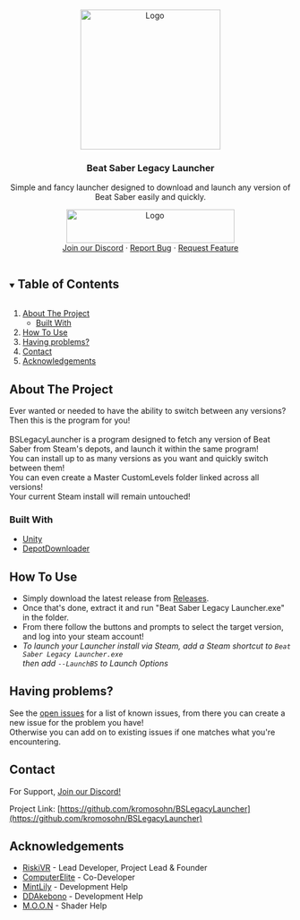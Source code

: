 <!--
*** Thanks for checking out the Best-README-Template. If you have a suggestion
*** that would make this better, please fork the repo and create a pull request
*** or simply open an issue with the tag "enhancement". 
*** Thanks again! Now go create something AMAZING! :D
***
***
*** 
*** To avoid retyping too much info. Do a search and replace for the following:
*** github_username, repo_name, twitter_handle, email, project_title, project_description
-->


 
<!-- PROJECT SHIELDS -->
<!--
*** I'm using markdown "reference style" links for readability.
*** Reference links are enclosed in brackets [ ] instead of parentheses ( ).
*** See the bottom of this document for the declaration of the reference variables
*** for contributors-url, forks-url, etc. This is an optional, concise syntax you may use.
*** https://www.markdownguide.org/basic-syntax/#reference-style-links
-->

<!-- PROJECT LOGO -->
<br /> 
<p align="center"> 
  <a href="https://github.com/kromosohn/BSLegacyLauncher">  
    <img src="https://github.com/RiskiVR/BSLegacyLauncher/blob/media/readme/block.png" alt="Logo" width="250" height="250">
  </a>

  <h3 align="center">Beat Saber Legacy Launcher</h3>

  <p align="center">
    Simple and fancy launcher designed to download and launch any version of Beat Saber easily and quickly.
    <br /> 
    <a href="https://github.com/kromosohn/BSLegacyLauncher/releases/download/Release/BSLegacyLauncher.rar">
      <p align="center">
      <img src="https://github.com/RiskiVR/BSLegacyLauncher/blob/media/readme/BSLegacyDownload.png" alt="Logo" width="300" height="60">
    <br />
    <a href="https://discord.gg/MrwMx5e">Join our Discord</a>
    ·
    <a href="https://github.com/kromosohn/BSLegacyLauncher/issues">Report Bug</a>
    · 
    <a href="https://github.com/kromosohn/BSLegacyLauncher/issues">Request Feature</a>
  </p>
</p>


<!-- TABLE OF CONTENTS -->
<details open="open"> 
  <summary><h2 style="display: inline-block">Table of Contents</h2></summary>
  <ol>
    <li>
      <a href="#about-the-project">About The Project</a>
      <ul>
        <li><a href="#built-with">Built With</a></li>
      </ul>
    </li>
    <li>
      <a href="#how-to-use">How To Use</a>
    </li>
    <li><a href="#having-problems">Having problems?</a></li>
    <li><a href="#contact">Contact</a></li>
    <li><a href="#acknowledgements">Acknowledgements</a></li>
  </ol>
</details>


<!-- ABOUT THE PROJECT -->
## About The Project

Ever wanted or needed to have the ability to switch between any versions? Then this is the program for you!
<br/>
<br/>BSLegacyLauncher is a program designed to fetch any version of Beat Saber from Steam's depots, and launch it within the same program! 
<br/>You can install up to as many versions as you want and quickly switch between them!
<br/>You can even create a Master CustomLevels folder linked across all versions!
<br/>Your current Steam install will remain untouched!


### Built With

* [Unity](https://unity.com/)
* [DepotDownloader](https://github.com/SteamRE/DepotDownloader)

<!-- GETTING STARTED -->
## How To Use

 - Simply download the latest release from [Releases](https://github.com/kromosohn/BSLegacyLauncher/releases/latest).
 - Once that's done, extract it and run "Beat Saber Legacy Launcher.exe" in the folder.
 - From there follow the buttons and prompts to select the target version, and log into your steam account!
 - *To launch your Launcher install via Steam, add a Steam shortcut to `Beat Saber Legacy Launcher.exe` 
  </br> then add `--LaunchBS` to Launch Options*


<!-- ROADMAP -->
## Having problems?

See the [open issues](https://github.com/kromosohn/BSLegacyLauncher/issues) for a list of known issues, from there you can create a new issue for the problem you have!
</br>Otherwise you can add on to existing issues if one matches what you're encountering.


<!-- CONTACT -->
## Contact

For Support, [Join our Discord!](https://discord.gg/MrwMx5e)

Project Link: [https://github.com/kromosohn/BSLegacyLauncher](https://github.com/kromosohn/BSLegacyLauncher)


<!-- ACKNOWLEDGEMENTS -->
## Acknowledgements

* [RiskiVR](https://www.patreon.com/riskivr) - Lead Developer, Project Lead & Founder
* [ComputerElite](https://computerelite.github.io/) - Co-Developer
* [MintLily](https://mintlily.lgbt/) - Development Help
* [DDAkebono](https://potato.moe) - Development Help
* [M.O.O.N](https://www.youtube.com/channel/UC6pqxF0s6FSu6oVm-70lzqQ) - Shader Help






